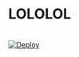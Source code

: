 # LOLOLOL
<br>
<a href="https://heroku.com/deploy?template=https://github.com/collin9ex/OG-node-server/">
  <img src="https://www.herokucdn.com/deploy/button.svg" alt="Deploy">
</a>
